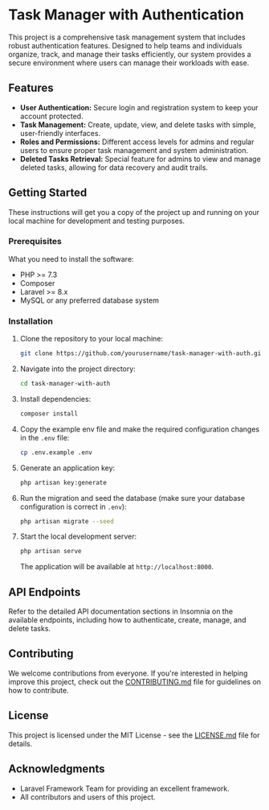 # Task Manager with Authentication

This project is a comprehensive task management system that includes robust authentication features. Designed to help teams and individuals organize, track, and manage their tasks efficiently, our system provides a secure environment where users can manage their workloads with ease.

## Features

- **User Authentication:** Secure login and registration system to keep your account protected.
- **Task Management:** Create, update, view, and delete tasks with simple, user-friendly interfaces.
- **Roles and Permissions:** Different access levels for admins and regular users to ensure proper task management and system administration.
- **Deleted Tasks Retrieval:** Special feature for admins to view and manage deleted tasks, allowing for data recovery and audit trails.

## Getting Started

These instructions will get you a copy of the project up and running on your local machine for development and testing purposes.

### Prerequisites

What you need to install the software:

- PHP >= 7.3
- Composer
- Laravel >= 8.x
- MySQL or any preferred database system

### Installation

1. Clone the repository to your local machine:
    ```sh
    git clone https://github.com/yourusername/task-manager-with-auth.git
    ```

2. Navigate into the project directory:
    ```sh
    cd task-manager-with-auth
    ```

3. Install dependencies:
    ```sh
    composer install
    ```

4. Copy the example env file and make the required configuration changes in the `.env` file:
    ```sh
    cp .env.example .env
    ```

5. Generate an application key:
    ```sh
    php artisan key:generate
    ```

6. Run the migration and seed the database (make sure your database configuration is correct in `.env`):
    ```sh
    php artisan migrate --seed
    ```

7. Start the local development server:
    ```sh
    php artisan serve
    ```
    The application will be available at `http://localhost:8000`.

## API Endpoints

Refer to the detailed API documentation sections in Insomnia on the available endpoints, including how to authenticate, create, manage, and delete tasks.

## Contributing

We welcome contributions from everyone. If you're interested in helping improve this project, check out the [CONTRIBUTING.md](CONTRIBUTING.md) file for guidelines on how to contribute.

## License

This project is licensed under the MIT License - see the [LICENSE.md](LICENSE.md) file for details.

## Acknowledgments

- Laravel Framework Team for providing an excellent framework.
- All contributors and users of this project.
